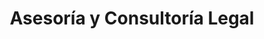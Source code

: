 ---
title: Asesoría y Consultoría Legal
layout: servicio
icono: bi-briefcase
descripcion: >
  Ofrecemos asesoría legal integral para proteger los intereses de tu
  empresa, garantizando el cumplimiento normativo y la resolución
  efectiva de conflictos legales.
caracteristicas:
  - Elaboración y revisión de contratos legales
  - Representación en litigios y mediaciones
  - Asesoría en cumplimiento normativo y regulaciones
  - Gestión de riesgos legales y prevención de conflictos
  - Capacitación en temas legales y regulatorios
imagen: /assets/img/services.jpg
parrafo1: >
  Nuestro equipo de abogados especializados está comprometido en
  brindarte soluciones legales efectivas y personalizadas para cada
  situación.
parrafo2: >
  Te acompañamos en la elaboración de contratos, resolución de conflictos
  y representación en procesos legales, asegurando la protección de tus
  intereses.
parrafo3: >
  Confía en nosotros para garantizar el cumplimiento normativo de tu
  empresa y prevenir riesgos legales que puedan afectar su operación.
---